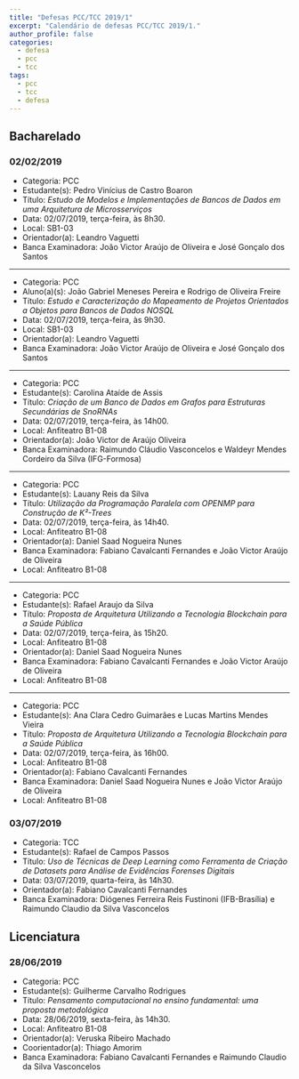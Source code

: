 ```yaml
---
title: "Defesas PCC/TCC 2019/1"
excerpt: "Calendário de defesas PCC/TCC 2019/1."
author_profile: false
categories:
  - defesa
  - pcc 
  - tcc
tags:
  - pcc 
  - tcc 
  - defesa
---
```


## Bacharelado

### 02/02/2019

- Categoria: PCC
- Estudante(s): Pedro Vinícius de Castro Boaron
- Título:  *Estudo de Modelos e Implementações de Bancos de Dados em uma Arquitetura de  Microsserviços*
- Data: 02/07/2019, terça-feira, às 8h30.
- Local: SB1-03
- Orientador(a): Leandro Vaguetti
- Banca Examinadora: João Victor Araújo de Oliveira e José Gonçalo dos Santos

-----

- Categoria: PCC
- Aluno(a)(s): João Gabriel Meneses Pereira e Rodrigo de Oliveira Freire
- Título:  *Estudo e Caracterização do Mapeamento de Projetos Orientados a Objetos para Bancos  de Dados NOSQL*
- Data: 02/07/2019, terça-feira, às 9h30.
- Local: SB1-03
- Orientador(a): Leandro Vaguetti
- Banca Examinadora: João Victor Araújo de Oliveira e José Gonçalo dos Santos

-----

- Categoria: PCC
- Estudante(s): Carolina Ataíde de Assis
- Título:  *Criação de um Banco de Dados em Grafos para Estruturas Secundárias de SnoRNAs*
- Data: 02/07/2019, terça-feira, às 14h00.
- Local: Anfiteatro B1-08
- Orientador(a): João Victor de Araújo Oliveira
- Banca Examinadora: Raimundo Cláudio Vasconcelos e Waldeyr Mendes Cordeiro da Silva (IFG-Formosa)

-----

- Categoria: PCC
- Estudante(s): Lauany Reis da Silva
- Título:  *Utilização da Programação Paralela com OPENMP para Construção de K²-Trees*
- Data: 02/07/2019, terça-feira, às 14h40.
- Local: Anfiteatro B1-08
- Orientador(a): Daniel Saad Nogueira Nunes
- Banca Examinadora: Fabiano Cavalcanti Fernandes e João Victor Araújo de Oliveira
- Local: Anfiteatro B1-08

-----

- Categoria: PCC
- Estudante(s): Rafael Araujo da Silva
- Título:  *Proposta de Arquitetura Utilizando a Tecnologia Blockchain para a Saúde Pública*
- Data: 02/07/2019, terça-feira, às 15h20.
- Local: Anfiteatro B1-08
- Orientador(a): Daniel Saad Nogueira Nunes
- Banca Examinadora: Fabiano Cavalcanti Fernandes e João Victor Araújo de Oliveira
- Local: Anfiteatro B1-08

-----

- Categoria: PCC
- Estudante(s): Ana Clara Cedro Guimarães e Lucas Martins Mendes Vieira
- Título:  *Proposta de Arquitetura Utilizando a Tecnologia Blockchain para a Saúde Pública*
- Data: 02/07/2019, terça-feira, às 16h00.
- Local: Anfiteatro B1-08
- Orientador(a): Fabiano Cavalcanti Fernandes
- Banca Examinadora: Daniel Saad Nogueira Nunes e João Victor Araújo de Oliveira
- Local: Anfiteatro B1-08

### 03/07/2019

- Categoria: TCC
- Estudante(s): Rafael de Campos Passos
- Título:  *Uso de Técnicas de Deep Learning como Ferramenta de Criação de Datasets para Análise de Evidências Forenses Digitais*
- Data: 03/07/2019, quarta-feira, às 14h30.
- Orientador(a): Fabiano Cavalcanti Fernandes
- Banca Examinadora: Diógenes Ferreira Reis Fustinoni (IFB-Brasília) e Raimundo Claudio da Silva Vasconcelos 

## Licenciatura

### 28/06/2019

- Categoria: PCC
- Estudante(s): Guilherme Carvalho Rodrigues
- Título:  *Pensamento computacional no ensino fundamental: uma proposta metodológica*
- Data: 28/06/2019, sexta-feira, às 14h30.
- Local: Anfiteatro B1-08
- Orientador(a): Veruska Ribeiro Machado
- Coorientador(a): Thiago Amorim
- Banca Examinadora: Fabiano Cavalcanti Fernandes e Raimundo Claudio da Silva Vasconcelos 
